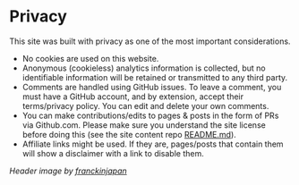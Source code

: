 <!--- META
title=Privacy
description=techbits.io privacy policy
header_image=privacy-security.jpg
-->
# Privacy
This site was built with privacy as one of the most important considerations.

- No cookies are used on this website.
- Anonymous (cookieless) analytics information is collected, but no identifiable information will be retained or transmitted to any third party.
- Comments are handled using GitHub issues. To leave a comment, you must have a GitHub account, and by extension, accept their terms/privacy policy. You can edit and delete your own comments.
- You can make contributions/edits to pages & posts in the form of PRs via Github.com. Please make sure you understand the site license before doing this (see the site content repo [README.md](https://github.com/techbitsio/techbits.io)).
- Affiliate links might be used. If they are, pages/posts that contain them will show a disclaimer with a link to disable them.

*Header image by [franckinjapan](https://unsplash.com/photos/DoWZMPZ-M9s)*
